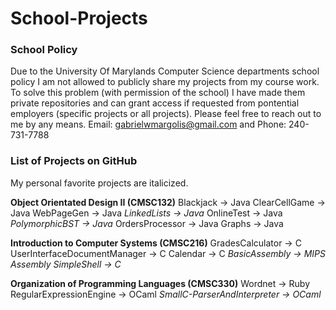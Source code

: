 # School-Projects
### School Policy
Due to the University Of Marylands Computer Science departments school policy I am not allowed to publicly share my projects from my course work. To solve this problem (with permission of the school) I have made them private repositories and can grant access if requested from pontential employers (specific projects or all projects). Please feel free to reach out to me by any means. Email: gabrielwmargolis@gmail.com and Phone: 240-731-7788

### List of Projects on GitHub
My personal favorite projects are italicized.

**Object Orientated Design II (CMSC132)**
Blackjack -> Java
ClearCellGame -> Java
WebPageGen -> Java
*LinkedLists -> Java*
OnlineTest -> Java
*PolymorphicBST -> Java*
OrdersProcessor -> Java
Graphs -> Java

**Introduction to Computer Systems (CMSC216)**
GradesCalculator -> C
UserInterfaceDocumentManager -> C
Calendar -> C
*BasicAssembly -> MIPS Assembly*
*SimpleShell -> C*

**Organization of Programming Languages (CMSC330)**
Wordnet -> Ruby
RegularExpressionEngine -> OCaml
*SmallC-ParserAndInterpreter -> OCaml*
